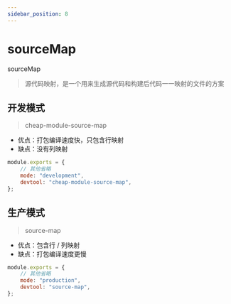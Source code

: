 ```yaml
---
sidebar_position: 8
---
```


# sourceMap

sourceMap

> 源代码映射，是一个用来生成源代码和构建后代码一一映射的文件的方案

## 开发模式

> cheap-module-source-map

-   优点：打包编译速度快，只包含行映射
-   缺点：没有列映射

```javascript
module.exports = {
    // 其他省略
    mode: "development",
    devtool: "cheap-module-source-map",
};
```

## 生产模式

> source-map

-   优点：包含行 / 列映射
-   缺点：打包编译速度更慢

```javascript
module.exports = {
    // 其他省略
    mode: "production",
    devtool: "source-map",
};
```
